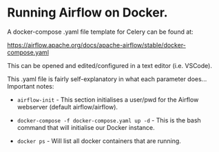 # Running Airflow on Docker.

A docker-compose .yaml file template for Celery can be found at:

https://airflow.apache.org/docs/apache-airflow/stable/docker-compose.yaml

This can be opened and edited/configured in a text editor (i.e. VSCode).

This .yaml file is fairly self-explanatory in what each parameter does... Important notes:

* ```airflow-init``` - This section initialises a user/pwd for the Airflow webserver (default airflow/airflow).

* ```docker-compose -f docker-compose.yaml up -d``` - This is the bash command that will initialise our Docker instance.

* ```docker ps``` - Will list all docker containers that are running.